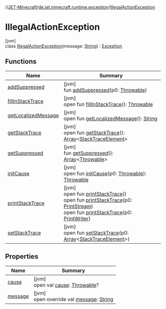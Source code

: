 //[JET-Minecraft](../../../index.md)/[de.jet.minecraft.runtime.exception](../index.md)/[IllegalActionException](index.md)

# IllegalActionException

[jvm]\
class [IllegalActionException](index.md)(message: [String](https://kotlinlang.org/api/latest/jvm/stdlib/kotlin/-string/index.html)) : [Exception](https://docs.oracle.com/javase/8/docs/api/java/lang/Exception.html)

## Functions

| Name | Summary |
|---|---|
| [addSuppressed](index.md#282858770%2FFunctions%2F-726029290) | [jvm]<br>fun [addSuppressed](index.md#282858770%2FFunctions%2F-726029290)(p0: [Throwable](https://kotlinlang.org/api/latest/jvm/stdlib/kotlin/-throwable/index.html)) |
| [fillInStackTrace](index.md#-1102069925%2FFunctions%2F-726029290) | [jvm]<br>open fun [fillInStackTrace](index.md#-1102069925%2FFunctions%2F-726029290)(): [Throwable](https://kotlinlang.org/api/latest/jvm/stdlib/kotlin/-throwable/index.html) |
| [getLocalizedMessage](index.md#1043865560%2FFunctions%2F-726029290) | [jvm]<br>open fun [getLocalizedMessage](index.md#1043865560%2FFunctions%2F-726029290)(): [String](https://kotlinlang.org/api/latest/jvm/stdlib/kotlin/-string/index.html) |
| [getStackTrace](index.md#2050903719%2FFunctions%2F-726029290) | [jvm]<br>open fun [getStackTrace](index.md#2050903719%2FFunctions%2F-726029290)(): [Array](https://kotlinlang.org/api/latest/jvm/stdlib/kotlin/-array/index.html)&lt;[StackTraceElement](https://docs.oracle.com/javase/8/docs/api/java/lang/StackTraceElement.html)&gt; |
| [getSuppressed](index.md#672492560%2FFunctions%2F-726029290) | [jvm]<br>fun [getSuppressed](index.md#672492560%2FFunctions%2F-726029290)(): [Array](https://kotlinlang.org/api/latest/jvm/stdlib/kotlin/-array/index.html)&lt;[Throwable](https://kotlinlang.org/api/latest/jvm/stdlib/kotlin/-throwable/index.html)&gt; |
| [initCause](index.md#-418225042%2FFunctions%2F-726029290) | [jvm]<br>open fun [initCause](index.md#-418225042%2FFunctions%2F-726029290)(p0: [Throwable](https://kotlinlang.org/api/latest/jvm/stdlib/kotlin/-throwable/index.html)): [Throwable](https://kotlinlang.org/api/latest/jvm/stdlib/kotlin/-throwable/index.html) |
| [printStackTrace](index.md#-1769529168%2FFunctions%2F-726029290) | [jvm]<br>open fun [printStackTrace](index.md#-1769529168%2FFunctions%2F-726029290)()<br>open fun [printStackTrace](index.md#1841853697%2FFunctions%2F-726029290)(p0: [PrintStream](https://docs.oracle.com/javase/8/docs/api/java/io/PrintStream.html))<br>open fun [printStackTrace](index.md#1175535278%2FFunctions%2F-726029290)(p0: [PrintWriter](https://docs.oracle.com/javase/8/docs/api/java/io/PrintWriter.html)) |
| [setStackTrace](index.md#2135801318%2FFunctions%2F-726029290) | [jvm]<br>open fun [setStackTrace](index.md#2135801318%2FFunctions%2F-726029290)(p0: [Array](https://kotlinlang.org/api/latest/jvm/stdlib/kotlin/-array/index.html)&lt;[StackTraceElement](https://docs.oracle.com/javase/8/docs/api/java/lang/StackTraceElement.html)&gt;) |

## Properties

| Name | Summary |
|---|---|
| [cause](index.md#-654012527%2FProperties%2F-726029290) | [jvm]<br>open val [cause](index.md#-654012527%2FProperties%2F-726029290): [Throwable](https://kotlinlang.org/api/latest/jvm/stdlib/kotlin/-throwable/index.html)? |
| [message](message.md) | [jvm]<br>open override val [message](message.md): [String](https://kotlinlang.org/api/latest/jvm/stdlib/kotlin/-string/index.html) |
